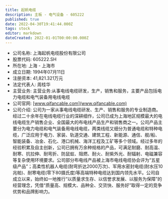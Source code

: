 ```yaml
---
title: 起帆电缆
description: 主板 - 电气设备 - 605222
published: true
date: 2022-04-30T19:41:44.000Z
tags: stock
editor: markdown
dateCreated: 2022-01-01T00:00:00.000Z
---
```


- 公司名称: 上海起帆电缆股份有限公司
- 股票代码: 605222.SH
- 所在地: 上海 - 上海市
- 成立日期: 1994年07月11日
- 注册资本: 41,821.321万元
- 法定代表人: 周桂华
- 主营业务: 主营业务:从事电线电缆研发，生产，销售和服务，主要产品包括电力电缆和电气装备用电线电缆
- 公司官网: [www.qifancable.com](www.qifancable.com)
- 公司介绍: 公司为一家从事电线电缆研发、生产、销售和服务的专业制造商。经过二十余年在电线电缆行业的深耕细作，公司已成为上海地区规模最大的电线电缆生产销售企业、全国最大的布电线产品生产和销售商之一。公司产品主要分为电力电缆和电气装备用电线电缆，两类线缆又细分为普通电缆和特种电缆，广泛应用于电力、家装、轨道交通、建筑工程、新能源、通信、舰/船、智能装备、冶金、石化、港口机械、海洋工程及工矿等多个领域。经过多年的经验积累及自主创新，公司已拥有万余种规格的产品，可满足耐磨、耐高温、耐寒、抗拉伸、耐弯折、防鼠蚁、阻燃、耐火、耐紫外光、耐辐射、电磁兼容等复杂使用环境要求。公司部分布电线产品被上海市电线电缆协会评为“五星级产品”；高柔性机器人电缆(耐弯折达2000万次)、军用水密封电缆(耐水压10兆帕)、耐寒电缆(零下80摄氏度)等高端特种电缆达到国内领先水平。公司自成立以来，始终如一地推行“以质量求生存、以信誉求发展、以服务为保障”的经营理念，凭借“质量高、规模大、品种全、交货快、服务好”取得一定的竞争优势和品牌影响力。


